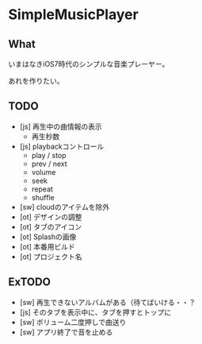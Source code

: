 # SimpleMusicPlayer

## What
いまはなきiOS7時代のシンプルな音楽プレーヤー。

あれを作りたい。

## TODO
- [js] 再生中の曲情報の表示
  - 再生秒数
- [js] playbackコントロール
  - play / stop
  - prev / next
  - volume
  - seek
  - repeat
  - shuffle
- [sw] cloudのアイテムを除外
- [ot] デザインの調整
- [ot] タブのアイコン
- [ot] Splashの画像
- [ot] 本番用ビルド
- [ot] プロジェクト名

## ExTODO
- [sw] 再生できないアルバムがある（待てばいける・・？
- [js] そのタブを表示中に、タブを押すとトップに
- [sw] ボリューム二度押しで曲送り
- [sw] アプリ終了で音を止める
